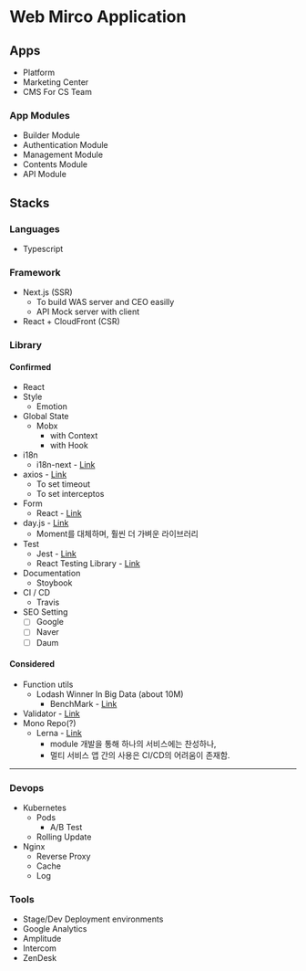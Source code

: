 # Web Mirco Application

## Apps

- Platform
- Marketing Center
- CMS For CS Team

### App Modules

- Builder Module
- Authentication Module
- Management Module
- Contents Module
- API Module

## Stacks

### Languages
- Typescript

### Framework
- Next.js (SSR)
  - To build WAS server and CEO easilly
  - API Mock server with client
- React + CloudFront (CSR)

### Library
#### Confirmed
- React
- Style
  - Emotion
- Global State
  - Mobx
    - with Context
    - with Hook
- i18n
  - i18n-next - [Link](https://github.com/i18next/react-i18next)
- axios - [Link](https://github.com/axios/axios)
  - To set timeout
  - To set interceptos
- Form
  - React - [Link](https://react-hook-form.com/)
- day.js - [Link](https://github.com/iamkun/dayjs)
  - Moment를 대체하며, 훨씬 더 가벼운 라이브러리
- Test
  - Jest - [Link](https://jestjs.io/)
  - React Testing Library - [Link](https://github.com/testing-library/react-testing-library)
- Documentation
  - Stoybook
- CI / CD
  - Travis
- SEO Setting
  - [ ] Google
  - [ ] Naver
  - [ ] Daum

#### Considered
- Function utils
  - Lodash Winner In Big Data (about 10M)
    - BenchMark - [Link](https://www.educative.io/courses/functional-programming-patterns-with-ramdajs/RMkqx1Egxqz)
- Validator - [Link](https://github.com/validatorjs/validator.js)
- Mono Repo(?)
  - Lerna - [Link](https://github.com/lerna/lerna)
    - module 개발을 통해 하나의 서비스에는 찬성하나,
    - 멀티 서비스 앱 간의 사용은 CI/CD의 어려움이 존재함.

---

### Devops
- Kubernetes
  - Pods
    - A/B Test
  - Rolling Update
- Nginx
  - Reverse Proxy
  - Cache
  - Log

### Tools
- Stage/Dev Deployment environments
- Google Analytics
- Amplitude
- Intercom
- ZenDesk

